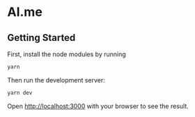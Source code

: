 # AI.me

## Getting Started

First, install the node modules by running

```bash
yarn
```

Then run the development server:

```bash
yarn dev
```

Open [http://localhost:3000](http://localhost:3000) with your browser to see the result.
